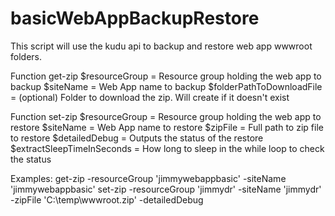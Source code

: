 # basicWebAppBackupRestore
This script will use the kudu api to backup and restore web app wwwroot folders.

Function get-zip
$resourceGroup = Resource group holding the web app to backup
$siteName = Web App name to backup
$folderPathToDownloadFile = (optional) Folder to download the zip. Will create if it doesn't exist
    


Function set-zip
$resourceGroup = Resource group holding the web app to restore
$siteName = Web App name to restore
$zipFile = Full path to zip file to restore
$detailedDebug = Outputs the status of the restore
$extractSleepTimeInSeconds = How long to sleep in the while loop to check the status

Examples:
get-zip -resourceGroup 'jimmywebappbasic' -siteName 'jimmywebappbasic'
set-zip -resourceGroup 'jimmydr' -siteName 'jimmydr' -zipFile 'C:\temp\wwwroot.zip' -detailedDebug
